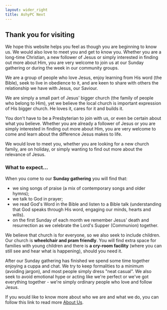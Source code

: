 ```yaml
---
layout: wider_right
title: AshyPC Next
---
```


## Thank you for visiting

We hope this website helps you feel as though you are beginning to know us. We would also love to meet you and get to know you. Whether you are a long-time Christian, a new follower of Jesus or simply interested in finding out more about Him, you are very welcome to join us at our Sunday gathering or during the week in our community groups.

We are a group of people who love Jesus, enjoy learning from His word (the Bible), seek to live in obedience to it, and are keen to share with others the relationship we have with Jesus, our Saviour.

We are simply a small part of Jesus' bigger church (the family of people who belong to Him), yet we believe the local church is important expression of His bigger church. He loves it, cares for it and builds it.

You don't have to be a Presbyterian to join with us, or even be certain about what you believe. Whether you are already a follower of Jesus or you are simply interested in finding out more about Him, you are very welcome to come and learn about the difference Jesus makes to life.

We would love to meet you, whether you are looking for a new church family, are on holiday, or simply wanting to find out more about the relevance of Jesus.


### What to expect...
When you come to our <b>Sunday gathering</b> you will find that:

* we sing songs of praise (a mix of contemporary songs and older hymns);
* we talk to God in prayer;
* we read God's Word in the Bible and listen to a Bible talk (understanding that God speaks through His word, engaging our minds, hearts and wills).
* on the first Sunday of each month we remember Jesus' death and resurrection as we celebrate the Lord's Supper (Communion) together.

We believe that church is for everyone, so we also seek to include children. Our church is <b>wheelchair and pram friendly</b>. You will find extra space for families with young children and there is <b>a cry-room facility</b> (where you can still see and hear what is happening), should you need it.

After our Sunday gathering has finished we spend some time together enjoying a cuppa and chat.
We try to keep formalities to a minimum (avoiding jargon), and most people simply dress "neat casual". We also seek to avoid emotional hype or acting like we're perfect or we've got everything together - we're simply ordinary people who love and follow Jesus.

If you would like to know more about who we are and what we do, you can follow this link to read more [About Us](/Who_we_are.html).
